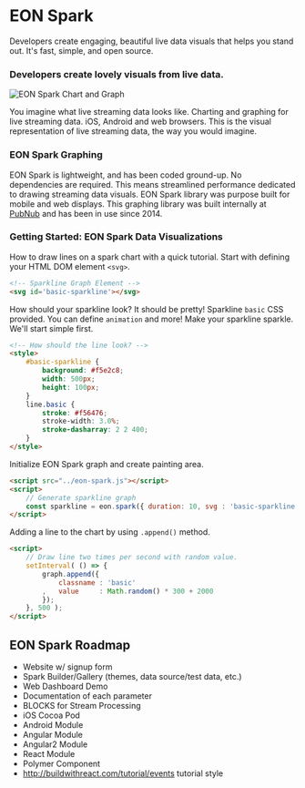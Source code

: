 # EON Spark

Developers create engaging, beautiful
live data visuals that helps you stand out.
It's fast, simple, and open source.

### Developers create **lovely visuals** from live data.

![EON Spark Chart and Graph](http://i.imgur.com/aFysWAy.gif)

You imagine what live streaming data looks like.
Charting and graphing for live streaming data.
iOS, Android and web browsers.
This is the visual representation of live streaming data,
the way you would imagine.

### EON Spark Graphing

EON Spark is lightweight, and has been coded ground-up.
No dependencies are required.
This means streamlined performance dedicated to drawing
streaming data visuals.
EON Spark library was purpose built for mobile and web displays.
This graphing library was built internally at
[PubNub](https://www.pubnub.com/) and has been in use since 2014.

### Getting Started: EON Spark Data Visualizations

How to draw lines on a spark chart with a quick tutorial.
Start with defining your HTML DOM element `<svg>`.

```html
<!-- Sparkline Graph Element -->
<svg id='basic-sparkline'></svg>
```

How should your sparkline look?
It should be pretty!
Sparkline `basic` CSS provided.
You can define `animation` and more!
Make your sparkline sparkle.
We'll start simple first.

```html
<!-- How should the line look? -->
<style>
    #basic-sparkline {
        background: #f5e2c8;
        width: 500px;
        height: 100px;
    }
    line.basic {
        stroke: #f56476;
        stroke-width: 3.0%;
        stroke-dasharray: 2 2 400;
    }
</style>
```

Initialize EON Spark graph and create painting area.

```html
<script src="../eon-spark.js"></script>
<script>
    // Generate sparkline graph
    const sparkline = eon.spark({ duration: 10, svg : 'basic-sparkline' });
</script>
```

Adding a line to the chart by using `.append()` method.

```html
<script>
    // Draw line two times per second with random value.
    setInterval( () => {
        graph.append({
            classname : 'basic'
        ,   value     : Math.random() * 300 + 2000
        });
    }, 500 );
</script>
```

## EON Spark Roadmap

 - Website w/ signup form
 - Spark Builder/Gallery (themes, data source/test data, etc.)
 - Web Dashboard Demo
 - Documentation of each parameter
 - BLOCKS for Stream Processing
 - iOS Cocoa Pod
 - Android Module
 - Angular Module
 - Angular2 Module
 - React Module
 - Polymer Component
 - http://buildwithreact.com/tutorial/events tutorial style
